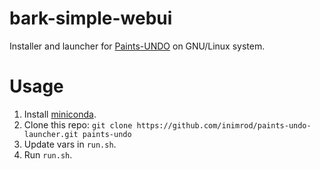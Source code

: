 # bark-simple-webui
Installer and launcher for [Paints-UNDO](https://github.com/lllyasviel/Paints-UNDO) on GNU/Linux system.

# Usage
1. Install [miniconda](https://docs.anaconda.com/miniconda/#quick-command-line-install).
1. Clone this repo: `git clone https://github.com/inimrod/paints-undo-launcher.git paints-undo`
1. Update vars in `run.sh`.
1. Run `run.sh`.